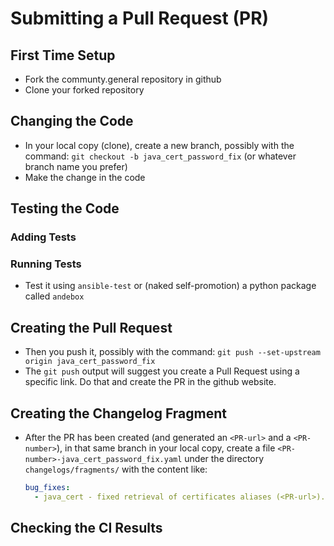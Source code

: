 Submitting a Pull Request (PR)
==============================

## First Time Setup
* Fork the communty.general repository in github
* Clone your forked repository

## Changing the Code
* In your local copy (clone), create a new branch, possibly with the command: `git checkout -b java_cert_password_fix` (or whatever branch name you prefer)
* Make the change in the code

## Testing the Code

### Adding Tests

### Running Tests
* Test it using `ansible-test` or (naked self-promotion) a python package called `andebox`

## Creating the Pull Request
* Then you push it, possibly with the command: `git push --set-upstream origin java_cert_password_fix`
* The `git push` output will suggest you create a Pull Request using a specific link. Do that and create the PR in the github website.

## Creating the Changelog Fragment
* After the PR has been created (and generated an `<PR-url>` and a `<PR-number>`), in that same branch in your local copy, create a file 
  `<PR-number>-java_cert_password_fix.yaml` under the directory `changelogs/fragments/` with the content like:
  ```yaml
  bug_fixes:
    - java_cert - fixed retrieval of certificates aliases (<PR-url>).
  ```

## Checking the CI Results
